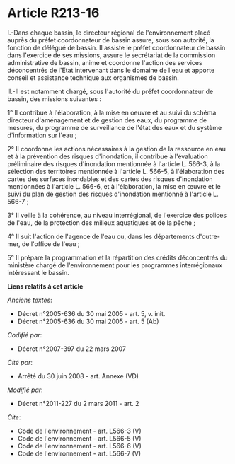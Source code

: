 # Article R213-16

I.-Dans chaque bassin, le directeur régional de l'environnement placé auprès du préfet coordonnateur de bassin assure, sous
son autorité, la fonction de délégué de bassin. Il assiste le préfet coordonnateur de bassin dans l'exercice de ses missions,
assure le secrétariat de la commission administrative de bassin, anime et coordonne l'action des services déconcentrés de
l'Etat intervenant dans le domaine de l'eau et apporte conseil et assistance technique aux organismes de bassin. 

II.-Il est notamment chargé, sous l'autorité du préfet coordonnateur de bassin, des missions suivantes : 

1° Il contribue à l'élaboration, à la mise en oeuvre et au suivi du schéma directeur d'aménagement et de gestion des eaux, du
programme de mesures, du programme de surveillance de l'état des eaux et du système d'information sur l'eau ; 

2° Il coordonne les actions nécessaires à la gestion de la ressource en eau et à la prévention des risques d'inondation, il
contribue à l'évaluation préliminaire des risques d'inondation mentionnée à l'article L. 566-3, à la sélection des
territoires mentionnée à l'article L. 566-5, à l'élaboration des cartes des surfaces inondables et des cartes des risques
d'inondation mentionnées à l'article L. 566-6, et à l'élaboration, la mise en œuvre et le suivi du plan de gestion des
risques d'inondation mentionné à l'article L. 566-7 ; 

3° Il veille à la cohérence, au niveau interrégional, de l'exercice des polices de l'eau, de la protection des milieux
aquatiques et de la pêche ; 

4° Il suit l'action de l'agence de l'eau ou, dans les départements d'outre-mer, de l'office de l'eau ; 

5° Il prépare la programmation et la répartition des crédits déconcentrés du ministère chargé de l'environnement pour les
programmes interrégionaux intéressant le bassin.

**Liens relatifs à cet article**

_Anciens textes_:

  - Décret n°2005-636 du 30 mai 2005 - art. 5, v. init.
  - Décret n°2005-636 du 30 mai 2005 - art. 5 (Ab)

_Codifié par_:

  - Décret n°2007-397 du 22 mars 2007

_Cité par_:

  - Arrêté du 30 juin 2008 - art. Annexe (VD)

_Modifié par_:

  - Décret n°2011-227 du 2 mars 2011 - art. 2

_Cite_:

  - Code de l'environnement - art. L566-3 (V)
  - Code de l'environnement - art. L566-5 (V)
  - Code de l'environnement - art. L566-6 (V)
  - Code de l'environnement - art. L566-7 (V)

